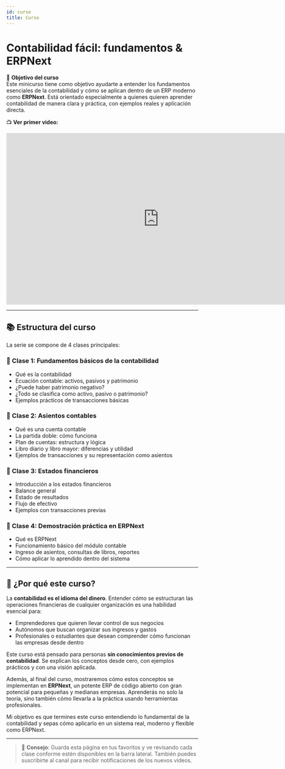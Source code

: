 ```yaml
---
id: curso
title: Curso
---
```



# Contabilidad fácil: fundamentos & ERPNext

🎯 **Objetivo del curso**  
Este minicurso tiene como objetivo ayudarte a entender los fundamentos esenciales de la contabilidad y cómo se aplican dentro de un ERP moderno como **ERPNext**. Está orientado especialmente a quienes quieren aprender contabilidad de manera clara y práctica, con ejemplos reales y aplicación directa.

📺 **Ver primer video:**  

<div style={{ textAlign: "center" }}>
  <iframe width="800" height="450" src="https://www.youtube.com/embed/bK-lbpha6Nw?si=2eR51OGEFTlP8py9" title="Contabilidad fácil: fundamentos & ERPNext - Clase 1" frameborder="0" allow="accelerometer; autoplay; clipboard-write; encrypted-media; gyroscope; picture-in-picture" allowfullscreen></iframe>
</div>

---

## 📚 Estructura del curso

La serie se compone de 4 clases principales:

### 📘 Clase 1: Fundamentos básicos de la contabilidad
- Qué es la contabilidad
- Ecuación contable: activos, pasivos y patrimonio
- ¿Puede haber patrimonio negativo?
- ¿Todo se clasifica como activo, pasivo o patrimonio?
- Ejemplos prácticos de transacciones básicas

### 📘 Clase 2: Asientos contables
- Qué es una cuenta contable
- La partida doble: cómo funciona
- Plan de cuentas: estructura y lógica
- Libro diario y libro mayor: diferencias y utilidad
- Ejemplos de transacciones y su representación como asientos

### 📘 Clase 3: Estados financieros
- Introducción a los estados financieros
- Balance general
- Estado de resultados
- Flujo de efectivo
- Ejemplos con transacciones previas

### 📘 Clase 4: Demostración práctica en ERPNext
- Qué es ERPNext
- Funcionamiento básico del módulo contable
- Ingreso de asientos, consultas de libros, reportes
- Cómo aplicar lo aprendido dentro del sistema

---

## 🧠 ¿Por qué este curso?

La **contabilidad es el idioma del dinero**. Entender cómo se estructuran las operaciones financieras de cualquier organización es una habilidad esencial para:
- Emprendedores que quieren llevar control de sus negocios
- Autónomos que buscan organizar sus ingresos y gastos
- Profesionales o estudiantes que desean comprender cómo funcionan las empresas desde dentro

Este curso está pensado para personas **sin conocimientos previos de contabilidad**. Se explican los conceptos desde cero, con ejemplos prácticos y con una visión aplicada.

Además, al final del curso, mostraremos cómo estos conceptos se implementan en **ERPNext**, un potente ERP de código abierto con gran potencial para pequeñas y medianas empresas. Aprenderás no solo la teoría, sino también cómo llevarla a la práctica usando herramientas profesionales.

Mi objetivo es que termines este curso entendiendo lo fundamental de la contabilidad y sepas cómo aplicarlo en un sistema real, moderno y flexible como ERPNext.

---

> 📌 **Consejo**: Guarda esta página en tus favoritos y ve revisando cada clase conforme estén disponibles en la barra lateral. También puedes suscribirte al canal para recibir notificaciones de los nuevos videos.
